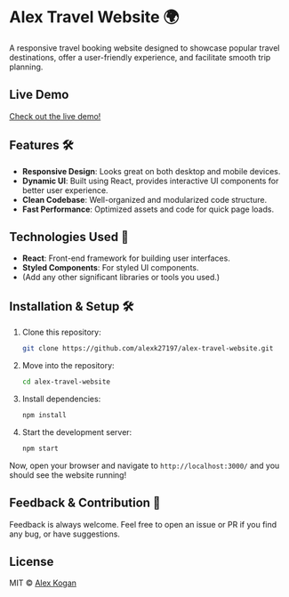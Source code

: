 # Alex Travel Website 🌍

A responsive travel booking website designed to showcase popular travel destinations, offer a user-friendly experience, and facilitate smooth trip planning.

## Live Demo

[Check out the live demo!](https://travel-alex2.netlify.app)

## Features 🛠

- **Responsive Design**: Looks great on both desktop and mobile devices.
- **Dynamic UI**: Built using React, provides interactive UI components for better user experience.
- **Clean Codebase**: Well-organized and modularized code structure.
- **Fast Performance**: Optimized assets and code for quick page loads.

## Technologies Used 🚀

- **React**: Front-end framework for building user interfaces.
- **Styled Components**: For styled UI components.
- (Add any other significant libraries or tools you used.)

## Installation & Setup 🛠️

1. Clone this repository:
    ```bash
    git clone https://github.com/alexk27197/alex-travel-website.git
    ```

2. Move into the repository:
    ```bash
    cd alex-travel-website
    ```

3. Install dependencies:
    ```bash
    npm install
    ```

4. Start the development server:
    ```bash
    npm start
    ```

Now, open your browser and navigate to `http://localhost:3000/` and you should see the website running!

## Feedback & Contribution 🤝

Feedback is always welcome. Feel free to open an issue or PR if you find any bug, or have suggestions.

## License

MIT © [Alex Kogan](https://github.com/alexk27197)

